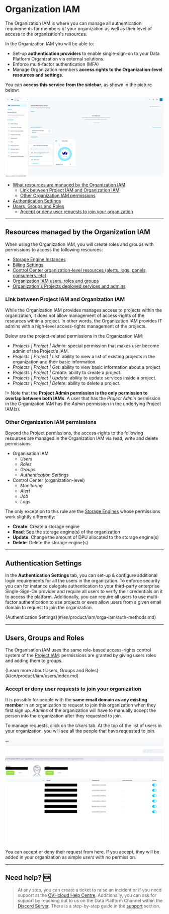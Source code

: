 # Organization IAM

The Organization IAM is where you can manage all authentication requirements for members of your organization as well as their level of access to the organization's resources.

In the Organization IAM you will be able to:
* Set-up **authentication providers** to enable single-sign-on to your Data Platform Organization via external solutions.
* Enforce multi-factor authentication (MFA)
* Manage Organization members **access rights to the Organization-level resources and settings**.

You can **access this service from the sidebar**, as shown in the picture below:

![access-iam](picts/open-iam2.png)

- [What resources are managed by the Organization IAM](#resources-managed-by-the-organization-iam)
  - [Link between Project IAM and Organization IAM](#link-between-project-iam-and-organization-iam)
  - [Other Organization IAM permissions](#other-organization-iam-permissions)
- [Authentication Settings](#authentication-settings)
- [Users, Groups and Roles](#users-groups-and-roles)
  - [Accept or deny user requests to join your organization](#accept-or-deny-user-requests-to-join-your-organization)



---
## Resources managed by the Organization IAM

When using the Organization IAM, you will create roles and groups with permissions to access the following resources:

- [Storage Engine Instances](/en/product/project/storage-engine/index.md)
- [Billing Settings](/en/product/billing/index.md)
- [Control Center organization-level resources (alerts, logs, panels, consumers, etc)](/en/product/cc/index.md)
- [Organization IAM users, roles and groups](/en/product/iam/users/index.md)
- [Organization's Projects deployed services and admins](#link-between-project-iam-and-organization-iam)


### Link between Project IAM and Organization IAM

While the Organization IAM provides manages access to projects within the organization, it does not allow management of access-rights of the resources within a project. In other words, the Organization IAM provides IT admins with a high-level access-rights management of the projects.

Below are the project-related permissions in the Organization IAM:
    
- *Projects | Project | Admin*: special permission that makes user become admin of the Project's IAM.
- *Projects | Project | List*: ability to view a list of existing projects in the organization and their basic information.
- *Projects | Project | Get*: ability to view basic information about a project 
- *Projects | Project | Create*: ability to create a project.
- *Projects | Project | Update*: ability to update services inside a project.
- *Projects | Project | Delete*: ability to delete a project.

!> Note that the **Project Admin permission is the only permission to overlap between both IAMs**. A user that has the *Project Admin* permission in the Organization IAM has the *Admin* permission in the underlying Project IAM(s).


### Other Organization IAM permissions

Beyond the Project permissions, the access-rights to the following resources are managed in the Organization IAM via read, write and delete permissions:

- Organisation IAM
  - *Users*
  - *Roles*
  - *Groups*
  - *Authentication Settings*
- Control Center (organization-level)
  - *Monitoring*
  - *Alert*
  - *Job*
  - *Logs*

The only exception to this rule are the [Storage Engines](/en/product/project/storage-engine/index) whose permissions work slightly differently:

- **Create**: Create a storage engine
- **Read**: See the storage engine(s) of the organization
- **Update**: Change the amount of DPU allocated to the storage engine(s)
- **Delete**: Delete the storage engine(s)

---

## Authentication Settings

In the **Authentication Settings** tab, you can set-up & configure additional login requirements for all the users in the organization. To enforce security you can for instance delegate authentication to your third-party enterprise Single-Sign-On provider and require all users to verify their credentials on it to access the platform. Additionally, you can require all users to use multi-factor authentication to use projects or even allow users from a given email domain to request to join the organization.

{Authentication Settings}(#/en/product/iam/orga-iam/auth-methods.md)

---

## Users, Groups and Roles

The Organisation IAM uses the same role-based access-rights control system of the [Project IAM](/en/product/iam/project-iam/index.md): permissions are granted by giving users roles and adding them to groups.

{Learn more about Users, Groups and Roles}(#/en/product/iam/users/index.md)

### Accept or deny user requests to join your organization

It is possible for people with the **same email domain as any existing member** in an organization to request to join this organization when they first sign up. *Admins* of the organization will have to manually accept the person into the organization after they requested to join.

To manage requests, click on the *Users* tab. At the top of the list of users in your organization, you will see all the people that have requested to join. 

![users](picts/orga-user-requests33.png)

You can accept or deny their request from here. If you accept, they will be added in your organization as simple *users* with no permission.

---
##  Need help? 🆘

> At any step, you can create a ticket to raise an incident or if you need support at the [OVHcloud Help Centre](https://help.ovhcloud.com/csm/fr-home?id=csm_index). Additionally, you can ask for support by reaching out to us on the Data Platform Channel within the [Discord Server](https://discord.com/channels/850031577277792286/1163465539981672559). There is a step-by-step guide in the [support](/en/support/index.md) section.